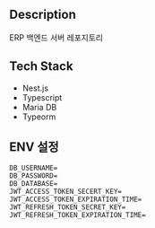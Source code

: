 ## Description

ERP 백엔드 서버 레포지토리

## Tech Stack

- Nest.js
- Typescript
- Maria DB
- Typeorm

## ENV 설정

```
DB_USERNAME=
DB_PASSWORD=
DB_DATABASE=
JWT_ACCESS_TOKEN_SECERT_KEY=
JWT_ACCESS_TOKEN_EXPIRATION_TIME=
JWT_REFRESH_TOKEN_SECRET_KEY=
JWT_REFRESH_TOKEN_EXPIRATION_TIME=
```
